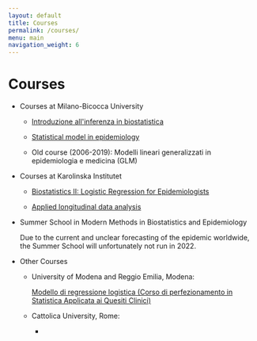 ```yaml
---
layout: default
title: Courses
permalink: /courses/
menu: main
navigation_weight: 6
---
```


Courses
=====================

- Courses at Milano-Bicocca University

  - [Introduzione all'inferenza in biostatistica](https://elearning.unimib.it/course/info.php?id=45369) 

  - [Statistical model in epidemiology](https://elearning.unimib.it/course/info.php?id=45360)

  - Old course (2006-2019): Modelli lineari generalizzati in epidemiologia e medicina (GLM)
- Courses at Karolinska Institutet

  - [Biostatistics II: Logistic Regression for Epidemiologists](https://kiwas.ki.se/katalog/katalog/kurs/9326;jsessionid=3391b1003bdeca674227a50638c4?lang=en)

  - [Applied longitudinal data analysis](https://kiwas.ki.se/katalog/katalog/kurs/9335)
- Summer School in Modern Methods in Biostatistics and Epidemiology

  Due to the current and unclear forecasting of the epidemic worldwide, the Summer School will unfortunately not run in 2022.
- Other Courses

  - University of Modena and Reggio Emilia, Modena:

    [Modello di regressione logistica (Corso di perfezionamento in Statistica Applicata ai Quesiti Clinici)](https://statisticamedica.unimore.it/wp-content/uploads/2022/03/Locandina-XII-Edizione-CdP-Statistica-Applicata-ai-Quesiti-Clinici.pdf)

  - Cattolica University, Rome:

    - []()


<div style="height:50px"></div>

<!---
Useful teaching material
=====================

- [Incidence and mortality of Prostate Cancer in Sweden, gif over time](/downloads/map_rate.gif)  

- [Visualizing multivariate logistic regression (document)](http://rpubs.com/alecri/multivLogistic)  

- [Visualize Type I/II errors: one-sample (z-)test of means](http://alessiocrippa.com/shiny/hp_err)

- [Difference between Binomial and Poisson distribution (web app)](http://alessiocrippa.com/shiny/bin_poi)  

- [Discrete random variables (lab document)](http://rpubs.com/alecri/discr_rv)

- [The Normal distribution (lab document)](http://rpubs.com/alecri/norm_rv)

- [Multivariable (2 dim) linear regression with no interaction (plot)](https://plot.ly/~alecri/216/no-interaction)

- [Multivariable (2 dim) linear regression with interaction (plot)](https://plot.ly/~alecri/214/interaction)
-->
